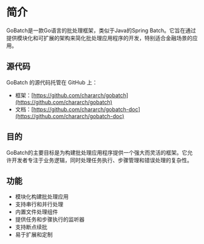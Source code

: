 # 简介

GoBatch是一款Go语言的批处理框架，类似于Java的Spring Batch。它旨在通过提供模块化和可扩展的架构来简化批处理应用程序的开发，特别适合金融场景的应用。

## 源代码

GoBatch 的源代码托管在 GitHub 上：
- 框架：[https://github.com/chararch/gobatch](https://github.com/chararch/gobatch)
- 文档：[https://github.com/chararch/gobatch-doc](https://github.com/chararch/gobatch-doc)

## 目的

GoBatch的主要目标是为构建批处理应用程序提供一个强大而灵活的框架。它允许开发者专注于业务逻辑，同时处理任务执行、步骤管理和错误处理的复杂性。

## 功能

- 模块化构建批处理应用
- 支持串行和并行处理
- 内置文件处理组件
- 提供任务和步骤执行的监听器
- 支持断点续批
- 易于扩展和定制